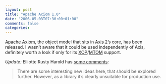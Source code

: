 ```yaml
---
layout: post
title: "Apache Axiom 1.0"
date: "2006-05-03T07:30:00+01:00"
comments: false
categories: 
---
```


<p><a href="http://ws.apache.org/commons/axiom" title="Apache Axiom">Apache Axiom</a>, the object model that sits in                     <a href="http://ws.apache.org/axis2/">Axis 2</a>&#8217;s core, has been released. I wasn&#8217;t aware that it could be used independently of Axis, definitely worth a look if only for its <a href="http://www.w3.org/TR/xop10/">XOP</a>/<a href="http://www.w3.org/TR/soap12-mtom/">MTOM</a> support.</p>

<p><em>Update:</em> Elliotte Rusty Harold has <a href="http://cafeconleche.org/oldnews/news2006May3.html">some comments</a>:</p>

<blockquote>
<p>There are some interesting new ideas here, that should be explored further. However, as a library it&#8217;s clearly unsuitable for production use.</p>
</blockquote>



